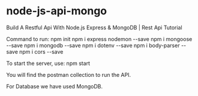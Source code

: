# node-js-api-mongo
Build A Restful Api With Node.js Express &amp; MongoDB | Rest Api Tutorial


Command to run:
npm init
npm i express nodemon --save
npm i mongoose --save
npm i mongodb --save
npm i dotenv --save
npm i body-parser --save
npm i cors --save

To start the server, use:
npm start

You will find the postman collection to run the API.

For Database we have used MongoDB.


